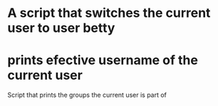 # A script that switches the current user to user betty
# prints efective username of the current user
Script that prints the groups the current user is part of
